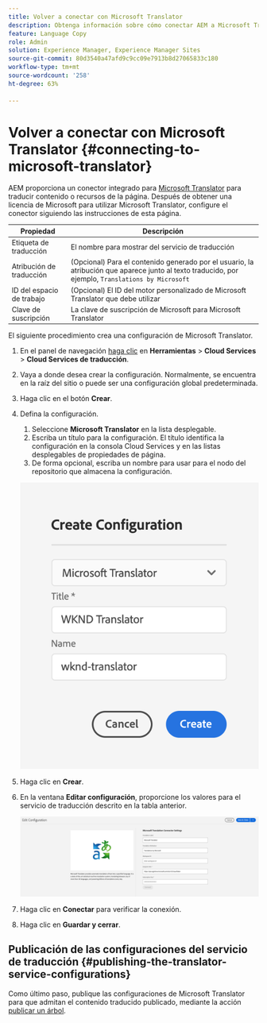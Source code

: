 ```yaml
---
title: Volver a conectar con Microsoft Translator
description: Obtenga información sobre cómo conectar AEM a Microsoft Translator de forma predeterminada para automatizar el flujo de trabajo de traducción.
feature: Language Copy
role: Admin
solution: Experience Manager, Experience Manager Sites
source-git-commit: 80d3540a47afd9c9cc09e7913b8d27065833c180
workflow-type: tm+mt
source-wordcount: '258'
ht-degree: 63%

---
```


# Volver a conectar con Microsoft Translator {#connecting-to-microsoft-translator}

AEM proporciona un conector integrado para [Microsoft Translator](https://www.microsoft.com/es-es/translator/business/) para traducir contenido o recursos de la página. Después de obtener una licencia de Microsoft para utilizar Microsoft Translator, configure el conector siguiendo las instrucciones de esta página.

| Propiedad | Descripción |
|---|---|
| Etiqueta de traducción | El nombre para mostrar del servicio de traducción |
| Atribución de traducción | (Opcional) Para el contenido generado por el usuario, la atribución que aparece junto al texto traducido, por ejemplo, `Translations by Microsoft` |
| ID del espacio de trabajo | (Opcional) El ID del motor personalizado de Microsoft Translator que debe utilizar |
| Clave de suscripción | La clave de suscripción de Microsoft para Microsoft Translator |

El siguiente procedimiento crea una configuración de Microsoft Translator.

1. En el panel de navegación [haga clic](/help/sites-authoring/basic-handling.md#first-steps) en **Herramientas** > **Cloud Services** > **Cloud Services de traducción**.
1. Vaya a donde desea crear la configuración. Normalmente, se encuentra en la raíz del sitio o puede ser una configuración global predeterminada.
1. Haga clic en el botón **Crear**.
1. Defina la configuración.
   1. Seleccione **Microsoft Translator** en la lista desplegable.
   1. Escriba un título para la configuración. El título identifica la configuración en la consola Cloud Services y en las listas desplegables de propiedades de página.
   1. De forma opcional, escriba un nombre para usar para el nodo del repositorio que almacena la configuración.

   ![Creación de configuración de traducción](assets/create-translation-config.png)

1. Haga clic en **Crear**.
1. En la ventana **Editar configuración**, proporcione los valores para el servicio de traducción descrito en la tabla anterior.

   ![Edición de la configuración de traducción](assets/msft-config-ui.png)

1. Haga clic en **Conectar** para verificar la conexión.
1. Haga clic en **Guardar y cerrar**.

## Publicación de las configuraciones del servicio de traducción {#publishing-the-translator-service-configurations}

Como último paso, publique las configuraciones de Microsoft Translator para que admitan el contenido traducido publicado, mediante la acción [publicar un árbol](/help/sites-authoring/publishing-pages.md#publishing-and-unpublishing-a-tree).
